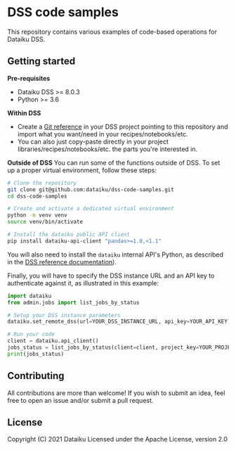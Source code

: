 # DSS code samples

This repository contains various examples of code-based operations for Dataiku DSS.

## Getting started

**Pre-requisites**
* Dataiku DSS >= 8.0.3
* Python >= 3.6

**Within DSS**
* Create a [Git reference](https://doc.dataiku.com/dss/latest/collaboration/import-code-from-git.html) in your DSS project pointing to this repository and import what you want/need in your recipes/notebooks/etc.
* You can also just copy-paste directly in your project libraries/recipes/notebooks/etc. the parts you're interested in.

**Outside of DSS**
You can run some of the functions outside of DSS. To set up a proper virtual environment, follow these steps:

```bash
# Clone the repository
git clone git@github.com:dataiku/dss-code-samples.git
cd dss-code-samples

# Create and activate a dedicated virtual environment
python -m venv venv
source venv/bin/activate

# Install the dataiku public API client
pip install dataiku-api-client "pandas>=1.0,<1.1"
```

You will also need to install the `dataiku` internal API's Python, as described in the [DSS reference documentation](https://doc.dataiku.com/dss/latest/python-api/outside-usage.html#installing-the-package)). 

Finally, you will have to specify the DSS instance URL and an API key to authenticate against it, as illustrated in this example:

```python
import dataiku
from admin.jobs import list_jobs_by_status

# Setup your DSS instance parameters
dataiku.set_remote_dss(url=YOUR_DSS_INSTANCE_URL, api_key=YOUR_API_KEY)

# Run your code
client = dataiku.api_client()
jobs_status = list_jobs_by_status(client=client, project_key=YOUR_PROJECT_KEY)
print(jobs_status)
```

## Contributing

All contributions are more than welcome! If you wish to submit an idea, feel free to open an issue and/or submit a pull request.

## License
Copyright (C) 2021 Dataiku
Licensed under the Apache License, version 2.0


